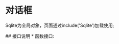 ﻿# 对话框
  Sqlite为全局对象，页面通过include('Sqlite')加载使用;

  <link rel="stylesheet" type="text/css" href="docs/css/common.css" />
  <script src="docs/js/string.js" type="text/javascript" charset="utf-8"></script>
  <script src="docs/js/template.js" type="text/javascript" charset="utf-8"></script>
  <script src="docs/js/sqlite.js" type="text/javascript" charset="utf-8"></script>
## 接口说明
*    函数接口:

<table id="method" class="table" >
</table>
 
 
 